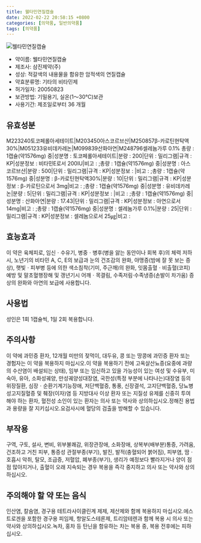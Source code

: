 ```yaml
---
title: 웰타민연질캡슐
date: 2022-02-22 20:58:15 +0800
categories: [의약품, 일반의약품]
tags: [의약품]
---
```

![웰타민연질캡슐](https://nedrug.mfds.go.kr/pbp/cmn/itemImageDownload/147809045897300171)

- 약이름: 웰타민연질캡슐
- 제조사: 삼진제약(주)
- 성상: 적갈색의 내용물을 함유한 암적색의 연질캡슐
- 약효분류명: 기타의 비타민제
- 허가일자: 20050823
- 보관방법: 기밀용기, 실온(1～30℃)보관
- 사용기간: 제조일로부터 36 개월
## 유효성분
M223240토코페롤아세테이트|M203450아스코르브산|M250857β-카로틴현탁액30%|M051233유비데카레논|M099839산화아연|M248796셀레늄가루 0.1%
총량 : 1캡슐(약1576mg) 중|성분명 : 토코페롤아세테이트|분량 : 200|단위 : 밀리그램|규격 : KP|성분정보 : 비타민E로서 200IU|비고 : ;총량 : 1캡슐(약1576mg) 중|성분명 : 아스코르브산|분량 : 500|단위 : 밀리그램|규격 : KP|성분정보 : |비고 : ;총량 : 1캡슐(약1576mg) 중|성분명 : β-카로틴현탁액30%|분량 : 10|단위 : 밀리그램|규격 : KP|성분정보 : β-카로틴으로서 3mg|비고 : ;총량 : 1캡슐(약1576mg) 중|성분명 : 유비데카레논|분량 : 5|단위 : 밀리그램|규격 : KP|성분정보 : |비고 : ;총량 : 1캡슐(약1576mg) 중|성분명 : 산화아연|분량 : 17.43|단위 : 밀리그램|규격 : KP|성분정보 : 아연으로서 14mg|비고 : ;총량 : 1캡슐(약1576mg) 중|성분명 : 셀레늄가루 0.1%|분량 : 25|단위 : 밀리그램|규격 : KP|성분정보 : 셀레늄으로서 25㎍|비고 :
## 효능효과
이 약은 육체피로, 임신ㆍ수유기, 병중ㆍ병후(병을 앓는 동안이나 회복 후)의 체력 저하 시, 노년기의 비타민 A, C, E의 보급과 눈의 건조감의 완화, 야맹증(밤에 잘 못 보는 증상), 햇빛ㆍ피부병 등에 의한 색소침착(기미, 주근깨)의 완화, 잇몸출혈ㆍ비출혈(코피) 예방 및 말초혈행장해 및 갱년기시 어깨ㆍ목결림, 수족저림·수족냉증(손발이 차가움) 증상의 완화와 아연의 보급에 사용합니다.
## 사용법
성인은 1회 1캡슐씩, 1일 2회 복용합니다.
## 주의사항
이 약에 과민증 환자, 12개월 미만의 젖먹이, 대두유, 콩 또는 땅콩에 과민증 환자 또는 경험자는 이 약을 복용하지 마십시오.이 약을 복용하기 전에 고옥살산뇨증(요중에 과량의 수산염이 배설되는 상태), 임부 또는 임신하고 있을 가능성이 있는 여성 및 수유부, 미숙아, 유아, 소화성궤양, 만성궤양성대장염, 국한성(특정 부분에 나타나는)대장염 등의 위장질환, 심장ㆍ순환기계기능장애, 저단백혈증, 통풍, 신장결석, 고지단백혈증, 당뇨병성고지질혈증 및 췌장(이자)염 등 지방대사 이상 환자 또는 지질성 유제를 신중히 투여해야 하는 환자, 혈전성 소인이 있는 환자는 의사 또는 약사와 상의하십시오.정해진 용법과 용량을 잘 지키십시오.요검사시에 혈당의 검출을 방해할 수 있습니다.
## 부작용
구역, 구토, 설사, 변비, 위부불쾌감, 위장관장애, 소화장애, 상복부(배부분)통증, 가려움, 건조하고 거친 피부, 통증성 관절부종(부기), 발진, 발적(충혈되어 붉어짐), 피부염, 땀ㆍ호흡시 악취, 탈모, 조급증, 저혈압, 폐부종(부기), 생리가 예정보다 빨라지거나 양이 점점 많아지거나, 출혈이 오래 지속되는 경우 복용을 즉각 중지하고 의사 또는 약사와 상의하십시오.
## 주의해야 할 약 또는 음식
인산염, 칼슘염, 경구용 테트라사이클린계 제제, 제산제와 함께 복용하지 마십시오.에스트로겐을 포함한 경구용 피임제, 항알도스테론제, 트리암테렌과 함께 복용 시 의사 또는 약사와 상의하십시오.녹차, 홍차 등 탄닌을 함유하는 차는 복용 중, 복용 전후에는 피하십시오.
